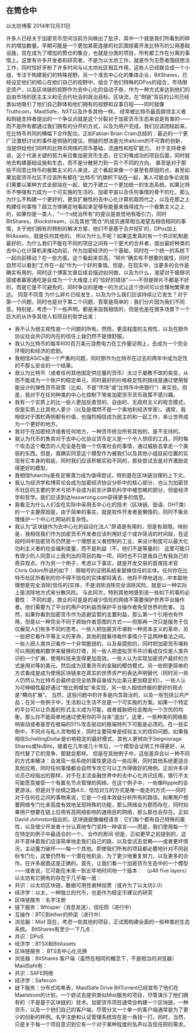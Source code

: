 ## 在筒仓中
以太坊博客
2014年12月31日

许多人已经关于加密货币空间当前方向做出了批评，其中一个就是我们所看到的碎片的增加数量。早期可能是一个更加紧密连接的社区围绕着开发比特币的公用基础设施，现在成为了增加的筒仓的集合，也就是分类的项目，所有都工作在分离的事情上。这里有许多开发者和研究者，不是为以太坊工作，就是作为志愿者围绕想法工作，同时恰好牙粉了许多时间与以太坊社区相互作用，这些人已经联合成一个小组，专注于构建我们的特殊视野。另一个准去中心化的集体企业，BitShares，已经设定他们的核心在他们自己的视野中，组合了他们特殊的DPos的组合，市场限定资产，以及区块链的视野作为去中心化的自动子夜，作为一种方式来达到他们的自由市场的民主主义和无合约社会的政治目标。区块流，在“侧链”背后的公司已经类似地吸引了他们自己群体和他们拥有的视野和议事日程——同时就像Truthcoin，MaidSafe，NXT以及许多其他一样。
经常被比特币最高纲领主义者和侧链支持者提出的一个争议点就是这个分裂对于加密货币生态来说是有害的——而不是所有都通过我们拥有的分开的方式，以及为用户完成，我们应该团结起来，在比特币共同的横幅下合作配合。正如Fabian Brian Crain总结的：最近的一个更广泛激怒讨论的事件是侧链的提议。侧链的想法是允许altcoin的不可靠的创新，当提供给他们同样的比特币网络的货币基础，流通性和挖矿能力。
对于支持者来说，这个代表关键的努力来召集加密货币生态，在它的嘴成功的项目后面，同时就地去构建基础设施和生态，而不是分散努力到一百个不同的方向。
甚至是对于那些不同意比特币的极繁主义的人来说，这个看起来像一个甚至有原因的点，甚至如果加密货币社区不应该所有都在“比特币”的旗帜下站在一起，某人可能会争论说我们需要以某种方式全部站在一起，致力于建立一个更加统一的生态系统。如果比特币不够强有力成为一个可实施的生活的、加密宇宙以及任何事情的骨干的化，那么为什么不构建一个更好的，更具扩展性的去中心化计算机取而代之，以及在那之上构建任何事物？超立方体确定地看起来足够有能量来值得成为一个极繁主义之上的，如果你是一类人，“一个x统治所有”的提议是直觉地有吸引力，同时BitShares，Blockstream，以及其他“筒仓”的成员通常相当渴望去相信相同的事情，关于他们拥有的特别的解决方案，他们不是基于合并挖矿的，DPos加上BitAssets，就是任何其他的。
所以为什么不呢？如果这里真的有一个共识机制是最好的，为什么我们不能在不同的项目之间有一个更大的合并者，提出最好种类的去中心化计算机来推动向前，作为加密经济的一个基础，同时在一个统一的系统下一起向前移动？在一些方面，这个看起来崇高，“碎片”确实有不想要的属性，同时自然可以看到“工作在一起”作为一个好的事情。但是，在现实中，当更多的合作是确实有用的，同时这个博客文章后续会描述如何做，以及为什么，渴望对于极限巩固或者赢家通吃是会成为一个大维度上的“恰好的错误”——不但是碎片不都是不好的，而是它是不可避免的，同时争议的是唯一的方式让这个空间可以合理地繁荣发达。
同意不同意
为什么碎片已经发生，以及为什么我们应该持续让它发生？对于第一个问题，同时也是对于第二个问题，答案是简单的：我们分片因为我们不同意。特别是，考虑一下一些声明，都是来自我相信的，但是也是在很多场景下一个巨大的从许多其他人和项目的哲学出发：
* 我不认为弱主观性是一个问题的所有。然而，更高程度的主观性，以及在额外协议社会共识的内在的信任上我仍然不是很舒服。
* 我认为比特币的每年600百万美元浪费电力在工作量证明上，去成为一个完全环境的和经济的悲剧。
* 我相信ASICs是一个严重的问题，同时那作为比特币在过去的两年中成为定性的不那么安全的一个结果。
* 我认为比特币（或者任何其他固定供应量的货币）太过于屡教不改的易变，从而不能成为一个账户的稳定单元，同时最好的价格稳定性的路线是通过使用智能设计的弹性货币政策（比如，不是“市场”或“比特币中央银行”）来实验。但是，我对于在任何种类的中心化控制下带来加密货币货币政策不感兴趣。
* 我有一个实质上的比一些人更加反直觉的、自由的、无政府主义的观念模式，但是实质上比其他人更少（以及是偶然不是一个奥地利经济学家）。通常，我相信对于围栏两侧都有价值，也强烈相信成为民主的和一起工作，来让世界成为一个更好的地方。
* 我对于在加密经济或者任何地方，一种货币统治所有其他的，是不支持的。
* 我认为代币的售卖对于去中心化协议货币定义是一个令人惊叹的工具，同时每个攻击这个概念的人完全是在做一个伤害社会的事情，通过威胁去拿走一个美丽的东西。但是，我确实同意这个模型作为被我们以及其他小组目前位置的实现有它本身的瑕疵，同时我们应该积极实验不同的，那些尝试去是对齐激励变得更好的模型。
* 我相信futarchy是有足够潜力成为值得尝试，特别是在区块链治理的上下文。
* 我认为经济学和博弈论会成为加密经济协议分析中的核心部分，也认为加密货币社区的主要的学术亏损不会成为前言计算机科学中被忽略的部分，但是经济学和哲学。我们应该到达lesswrong.com获得更多的信息。
* 我看见为什么人们会在实际中采用去中心化的技术（区块链、低语、DHT类）的一个主要原因是，由于简单的事实，就是软件开发者是懒惰的，同时不象处理维护一个中心化网站的复杂性。
* 我认为“区块链作为去中心化的自动化法人”原语是有用的，但是有局限。特别是，我相信我们作为加密货币开发者应该利用好这个或许简洁的时间段，在这段时间中加密货币仍然是一个理想主义者控制的工业，来设计制度可以最大化功利主义者的社会福利度量，而不是利益（不，他们不是等量的）
这里可能只有很少的人同意以上我列出的项目的每一项。同时也不只是我自己有我自己的奇异观点。作为另一个例子，考虑以下事实，就是开发交易的首席技术官 Chris Odom所说的如下：
用暗号的证明系统来替换信任的实体。任何你在比特币社区所看到的你不得不信任的实体都将离去，他将不停地退出...中本聪地理想是完全消除[信任的]实体，不是消除消除完全消除风险，就是以一种实际上是消除地方式来分散风险。
与此同次，特别其他地感到说一些如下的事的必要性：
不同的是，商业的可是是的减少信任的网络不需要保护世界平台操作者。他们需要为了平台的用户的利益而保护平台操作者免受世界的危害。
当然，如果你看到加密货币作为逃避监管的主要利益，那么第一个引用也有作用，但是以一种完全不同于原始作者意图的方式——但那再一次只是服务于仅仅展现人们有多不同的思考。一些人把加密货币堪称一种资本主义的革命，另一些把它看作平等主义的革命，其他的就看待每件事情介于这两种看法之间。一些人把人类共识看作一个非常脆弱的，以及易腐败的，同时把加密货币堪称可以用困难的数学来替换的灯塔，另一些人把虚拟货币共识看成仅仅是人类共识的一个扩展，使用科技来变得更加高效。一些人认为实现加密资产最好的方式是用对等的美元，然后成为双重货币的金融的模仿模式。另一些把更简单的方式看成是成为使用区块链来在真实的世界资产的表达声明替代（同时另一些人仍然认为比特币会最终会完全依靠自身成为比美元更加稳定的）。一些人认为可伸缩性最好通过“按比例增加”来实现，另一些人相信终极的更好的观点是“横向扩展”。
当然，这些问题中的许多是内含政治的，以及一些包括公共产品；在另一些例子中，生活和让生活不总是一个可实施的方案。如果一个特定的平台可以让负面的形式主义成为可能，或者威胁把社会推向一个次优的均衡，那么你不能简单地通过使用你的平台来“退出”。这里，一些种类的网络影响驱动或者甚至在极端的51%攻击驱动的极端特列下可能是必须的。在一些实例中，不同点与私人货物相关，同时主要简单是经验主义的信仰问题。如果我相信SchellingDollar是价格稳定的最好模式，其他人更倾向于Seigniorage Shares或NuBits，接着在几年或几十年后，一个模型会证明工作得更好，从而代替了它的竞争，那就会那样。
但是在其他例子中，这些差异会以一种不同的方式来解决：会发现一些系统的属性更适合一些应用，同时其他系统更适合其他应用，同时任何事情都会自然专攻它可以工作得做好的用例。正如许多评论员已经指出的那样，对于在主流金融世界中的去中心化共识应用，银行不太可能愿意接受一个有匿名节点管理的网络，在这个例子中，一些像Ripple的会更游泳。但是对于丝绸之路4.0，恰恰对立的方式是唯一能走的方式——同时对于任何在之间的事物来说，它是一个成本效益分析所有的路径。如果用户想要网络专门化来高度有效地呈现特殊的功能，那么网络会为那而存在，同时如果用户想要在链上应用有高网络影响的通用目的网络，那么那也会存在。正如David Johnston指出的，区块链就像编程语言：它们每个都有自己特殊的属性，以及很少开发者十分认真地专门坚持一种语言——而是，我们使用每一个在特定的例子中最适合的一个。
合作的房间
但是，正如更早之前提到的，这并不意味着我们应该简单地走我们自己的路，以及尝试去忽略——或者更坏情况，主动蓄力破坏——每一个其他。即使我们所有的项目都必要地针对不同目标专门化，这里仍然有一个潜在地机会，为了更少地重复努力，以及更多的合作。在许多层面这是正确的。首先，让我们看一个加密货币生态中的一个模型——或者说，它可能在未来一到五年地时间地一个版本：
（p46 five layers）
以太坊有它拥有的存在于几乎每一层：
* 共识：以太坊区块链，数据可用性谢林投票（或许为了以太坊2.0）
* 经济学：以太，一种独立的代币，也是作为稳定币建议的研究
* 区块链服务：名字注册
* 链下服务：Whisper（消息发送），信任网（进行中）
* 互操作：BTC到ether的桥梁（进行中）
* 浏览器：Mist
现在，考虑一些其他的项目，正试图构建全面的一些种类的生态系统。
BitShares有至少一下几点：
* 共识：DPoS
* 经济学：BTSX和BitAssets
* 区块链服务： BTS去中心化兑换
* 浏览器：BitShares 客户端（虽然在相同的概念下，不是相当的浏览器）
MaidSafe有：
* 共识：SAFE网络
* 经济学：Safecoin
* 链下服务：分布式哈希表，MaidSafe Drive
BitTorrent已经宣布了他们在Maelstrom的计划，一个尝试去提供类似Mist服务的项目，尽管演示了他们拥有的（不是基于区块链的）技术。加密货币项目通常会构建一个区块链，一种货币，以及一个他们自己的客户端，尽管分叉一个单一的客户端通常是为了更少的创新的样例。名字注册和认证管理系统现在是一角钱一打。同时，当然，只是关于每一个项目意识到它有一个对于某种程度的名声以及信任网的需求。


